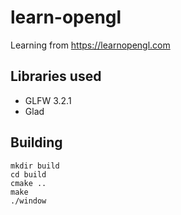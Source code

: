 # learn-opengl
Learning from https://learnopengl.com

## Libraries used
- GLFW 3.2.1
- Glad

## Building
```
mkdir build
cd build
cmake ..
make
./window
```